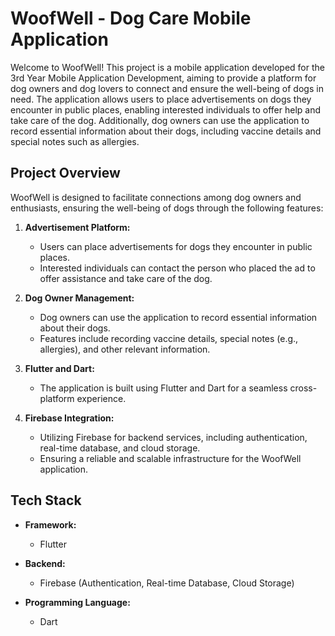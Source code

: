 # WoofWell - Dog Care Mobile Application

Welcome to WoofWell! This project is a mobile application developed for the 3rd Year Mobile Application Development, aiming to provide a platform for dog owners and dog lovers to connect and ensure the well-being of dogs in need. The application allows users to place advertisements on dogs they encounter in public places, enabling interested individuals to offer help and take care of the dog. Additionally, dog owners can use the application to record essential information about their dogs, including vaccine details and special notes such as allergies.

## Project Overview

WoofWell is designed to facilitate connections among dog owners and enthusiasts, ensuring the well-being of dogs through the following features:

1. **Advertisement Platform:**
   - Users can place advertisements for dogs they encounter in public places.
   - Interested individuals can contact the person who placed the ad to offer assistance and take care of the dog.

2. **Dog Owner Management:**
   - Dog owners can use the application to record essential information about their dogs.
   - Features include recording vaccine details, special notes (e.g., allergies), and other relevant information.


3. **Flutter and Dart:**
   - The application is built using Flutter and Dart for a seamless cross-platform experience.

4. **Firebase Integration:**
   - Utilizing Firebase for backend services, including authentication, real-time database, and cloud storage.
   - Ensuring a reliable and scalable infrastructure for the WoofWell application.

## Tech Stack

- **Framework:**
  - Flutter

- **Backend:**
  - Firebase (Authentication, Real-time Database, Cloud Storage)

- **Programming Language:**
  - Dart



